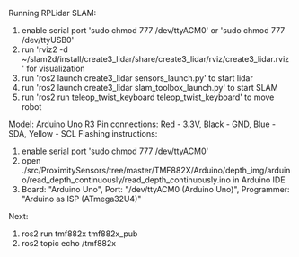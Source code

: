 Running RPLidar SLAM:
1. enable serial port 'sudo chmod 777 /dev/ttyACM0' or 'sudo chmod 777 /dev/ttyUSB0'
2. run 'rviz2 -d ~/slam2d/install/create3_lidar/share/create3_lidar/rviz/create3_lidar.rviz' for visualization
3. run 'ros2 launch create3_lidar sensors_launch.py' to start lidar
4. run 'ros2 launch create3_lidar slam_toolbox_launch.py' to start SLAM
5. run 'ros2 run teleop_twist_keyboard teleop_twist_keyboard' to move robot


Model: Arduino Uno R3
Pin connections: Red - 3.3V, Black - GND, Blue - SDA, Yellow - SCL
Flashing instructions:
1. enable serial port 'sudo chmod 777 /dev/ttyACM0'
2. open ./src/ProximitySensors/tree/master/TMF882X/Arduino/depth_img/arduino/read_depth_continuously/read_depth_continuously.ino in Arduino IDE
3. Board: "Arduino Uno", Port: "/dev/ttyACM0 (Arduino Uno)", Programmer: "Arduino as ISP (ATmega32U4)"

Next:
1. ros2 run tmf882x tmf882x_pub
2. ros2 topic echo /tmf882x 
